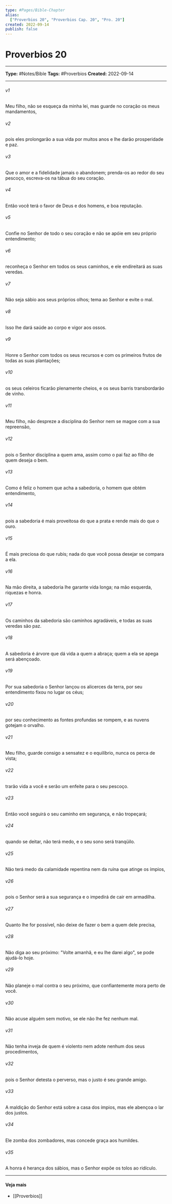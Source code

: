 ```yaml
---
type: #Pages/Bible-Chapter
alias:
  ["Proverbios 20", "Proverbios Cap. 20", "Pro. 20"]
created: 2022-09-14
publish: false
---
```


# Proverbios 20

---

**Type:** #Notes/Bible
**Tags:** #Proverbios
**Created:** 2022-09-14

---

###### v1
Meu filho, não se esqueça da minha lei, mas guarde no coração os meus mandamentos,
###### v2
pois eles prolongarão a sua vida por muitos anos e lhe darão prosperidade e paz.
###### v3
Que o amor e a fidelidade jamais o abandonem; prenda-os ao redor do seu pescoço, escreva-os na tábua do seu coração.
###### v4
Então você terá o favor de Deus e dos homens, e boa reputação.
###### v5
Confie no Senhor de todo o seu coração e não se apóie em seu próprio entendimento;
###### v6
reconheça o Senhor em todos os seus caminhos, e ele endireitará as suas veredas.
###### v7
Não seja sábio aos seus próprios olhos; tema ao Senhor e evite o mal.
###### v8
Isso lhe dará saúde ao corpo e vigor aos ossos.
###### v9
Honre o Senhor com todos os seus recursos e com os primeiros frutos de todas as suas plantações;
###### v10
os seus celeiros ficarão plenamente cheios, e os seus barris transbordarão de vinho.
###### v11
Meu filho, não despreze a disciplina do Senhor nem se magoe com a sua repreensão,
###### v12
pois o Senhor disciplina a quem ama, assim como o pai faz ao filho de quem deseja o bem.
###### v13
Como é feliz o homem que acha a sabedoria, o homem que obtém entendimento,
###### v14
pois a sabedoria é mais proveitosa do que a prata e rende mais do que o ouro.
###### v15
É mais preciosa do que rubis; nada do que você possa desejar se compara a ela.
###### v16
Na mão direita, a sabedoria lhe garante vida longa; na mão esquerda, riquezas e honra.
###### v17
Os caminhos da sabedoria são caminhos agradáveis, e todas as suas veredas são paz.
###### v18
A sabedoria é árvore que dá vida a quem a abraça; quem a ela se apega será abençoado.
###### v19
Por sua sabedoria o Senhor lançou os alicerces da terra, por seu entendimento fixou no lugar os céus;
###### v20
por seu conhecimento as fontes profundas se rompem, e as nuvens gotejam o orvalho.
###### v21
Meu filho, guarde consigo a sensatez e o equilíbrio, nunca os perca de vista;
###### v22
trarão vida a você e serão um enfeite para o seu pescoço.
###### v23
Então você seguirá o seu caminho em segurança, e não tropeçará;
###### v24
quando se deitar, não terá medo, e o seu sono será tranqüilo.
###### v25
Não terá medo da calamidade repentina nem da ruína que atinge os ímpios,
###### v26
pois o Senhor será a sua segurança e o impedirá de cair em armadilha.
###### v27
Quanto lhe for possível, não deixe de fazer o bem a quem dele precisa,
###### v28
Não diga ao seu próximo: "Volte amanhã, e eu lhe darei algo", se pode ajudá-lo hoje.
###### v29
Não planeje o mal contra o seu próximo, que confiantemente mora perto de você.
###### v30
Não acuse alguém sem motivo, se ele não lhe fez nenhum mal.
###### v31
Não tenha inveja de quem é violento nem adote nenhum dos seus procedimentos,
###### v32
pois o Senhor detesta o perverso, mas o justo é seu grande amigo.
###### v33
A maldição do Senhor está sobre a casa dos ímpios, mas ele abençoa o lar dos justos.
###### v34
Ele zomba dos zombadores, mas concede graça aos humildes.
###### v35
A honra é herança dos sábios, mas o Senhor expõe os tolos ao ridículo.


---

#### Veja mais

- [[Proverbios]]
